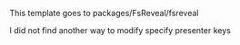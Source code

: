 This template goes to packages/FsReveal/fsreveal

I did not find another way to modify specify presenter keys